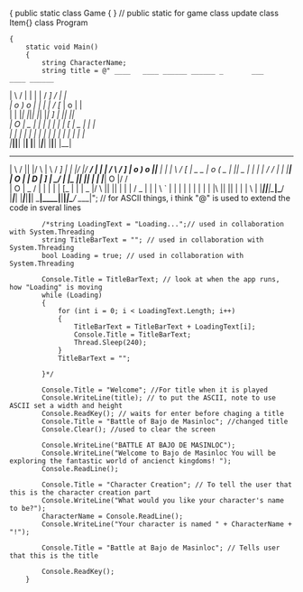 {
    public static class Game { } // public static for game class update
    class Item{}
    class Program

    {
        static void Main()
        {
            string CharacterName;
            string title = @" ____   ____ ______ ______ _       ___       ____ ______                                        
|    \ /    |      |      | |     /  _]     /    |      |                                       
|  o  )  o  |      |      | |    /  [_     |  o  |      |                                       
|     |     |_|  |_|_|  |_| |___|    _]    |     |_|  |_|                                       
|  O  |  _  | |  |   |  | |     |   [_     |  _  | |  |                                         
|     |  |  | |  |   |  | |     |     |    |  |  | |  |                                         
|_____|__|__| |__|   |__| |_____|_____|    |__|__| |__|                                         
                                                                                                
 ____   ____  ____  ___       ___     ___      ___ ___  ____  _________ ____  _      ___     __ 
|    \ /    ||    |/   \     |   \   /  _]    |   |   |/    |/ ___/    |    \| |    /   \   /  ]
|  o  )  o  ||__  |     |    |    \ /  [_     | _   _ |  o  (   \_ |  ||  _  | |   |     | /  / 
|     |     |__|  |  O  |    |  D  |    _]    |  \_/  |     |\__  ||  ||  |  | |___|  O  |/  /  
|  O  |  _  /  |  |     |    |     |   [_     |   |   |  _  |/  \ ||  ||  |  |     |     /   \_ 
|     |  |  \  `  |     |    |     |     |    |   |   |  |  |\    ||  ||  |  |     |     \     |
|_____|__|__|\____|\___/     |_____|_____|    |___|___|__|__| \___|____|__|__|_____|\___/ \____|"; // for ASCII things, i think "@" is used to extend the code in sveral lines
            
            /*string LoadingText = "Loading...";// used in collaboration with System.Threading
            string TitleBarText = ""; // used in collaboration with System.Threading
            bool Loading = true; // used in collaboration with System.Threading

            Console.Title = TitleBarText; // look at when the app runs, how "Loading" is moving
            while (Loading)
            {
                for (int i = 0; i < LoadingText.Length; i++)
                {
                    TitleBarText = TitleBarText + LoadingText[i];
                    Console.Title = TitleBarText;
                    Thread.Sleep(240);
                }
                TitleBarText = "";

            }*/

            Console.Title = "Welcome"; //For title when it is played
            Console.WriteLine(title); // to put the ASCII, note to use ASCII set a width and height
            Console.ReadKey(); // waits for enter before chaging a title
            Console.Title = "Battle of Bajo de Masinloc"; //changed title
            Console.Clear(); //used to clear the screen

            Console.WriteLine("BATTLE AT BAJO DE MASINLOC");
            Console.WriteLine("Welcome to Bajo de Masinloc You will be exploring the fantastic world of ancienct kingdoms! ");
            Console.ReadLine();

            Console.Title = "Character Creation"; // To tell the user that this is the character creation part
            Console.WriteLine("What would you like your character's name to be?");
            CharacterName = Console.ReadLine();
            Console.WriteLine("Your character is named " + CharacterName + "!");

            Console.Title = "Battle at Bajo de Masinloc"; // Tells user that this is the title

            Console.ReadKey();
        }
